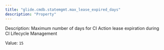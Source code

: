 ```yaml
---
title: "glide.cmdb.statemgmt.max_lease_expired_days"
description: "Property"
---
```


Description: Maximum number of days for CI Action lease expiration during CI Lifecycle Management

Value: `15`